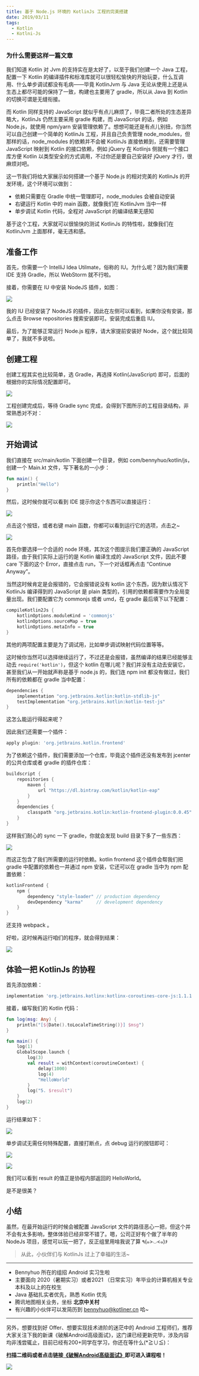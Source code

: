 ```yaml
---
title: 基于 Node.js 环境的 KotlinJs 工程的完美搭建
date: 2019/03/11
tags:
  - Kotlin
  - Kotlni-Js
---
```



### 为什么需要这样一篇文章

我们知道 Kotlin 对 Jvm 的支持实在是太好了，以至于我们创建一个 Java 工程，配置一下 Kotlin 的编译插件和标准库就可以很轻松愉快的开始玩耍，什么互调用、什么单步调试都没有毛病——毕竟 KotlinJvm 与 Java 无论从使用上还是从生态上都尽可能的保持了一致，构建也主要用了 gradle，所以从 Java 到 Kotlin 的切换可谓是无缝衔接。

而 Kotlin 同样支持的 JavaScript 就似乎有点儿麻烦了，毕竟二者所处的生态差异略大，KotlinJs 仍然主要采用 gradle 构建，而 JavaScript 的话，例如 Node.js，就使用 npm/yarn 安装管理依赖了。想想可能还是有点儿别扭，你当然可以自己创建一个简单的 KotlinJs 工程，并且自己负责管理 node_modules，但那样的话，node_modules 的依赖并不会被 KotlinJs 直接依赖到，还需要管理 JavaScript 映射到 Kotlin 的接口依赖，例如 jQuery 在 Kotlinjs 侧就有一个接口库方便 Kotlin 以类型安全的方式调用，不过你还是要自己安装好 jQuery 才行，很麻烦对吧。

这一节我们将给大家展示如何搭建一个基于 Node.js 的相对完美的 KotlinJs 的开发环境，这个环境可以做到：

* 依赖只需要在 Gradle 中统一管理即可，node_modules 会被自动安装
* 右键运行 Kotlin 中的 main 函数，就像我们在 KotlinJvm 当中一样
* 单步调试 Kotlin 代码，全程对 JavaScript 的编译结果无感知

基于这个工程，大家就可以很愉快的测试 KotlinJs 的特性啦，就像我们在 KotlinJvm 上面那样，毫无违和感。

<!-- more -->

## 准备工作

首先，你需要一个 IntelliJ Idea Utilmate，俗称的 IU。为什么呢？因为我们需要 IDE 支持 Gradle，所以 WebStorm 就不行啦。

接着，你需要在 IU 中安装 NodeJS 插件，如图：

![](https://kotlinblog-1251218094.costj.myqcloud.com/9ab6e571-684b-4108-9600-a9e3981e7aca/media/15519977140851.jpg)

我的 IU 已经安装了 NodeJS 的插件，因此在左侧可以看到，如果你没有安装，那么点击 Browse repositories 搜索安装即可。安装完成后重启 IU。

最后，为了能够正常运行 Node.js 程序，请大家提前安装好 Node，这个就比较简单了，我就不多说啦。

## 创建工程

创建工程其实也比较简单，选 Gradle，再选择 Kotlin(JavaScript) 即可，后面的根据你的实际情况配置即可。

![](https://kotlinblog-1251218094.costj.myqcloud.com/9ab6e571-684b-4108-9600-a9e3981e7aca/media/15519983002372.jpg)

工程创建完成后，等待 Gradle sync 完成，会得到下图所示的工程目录结构，非常熟悉对不对：

![](https://kotlinblog-1251218094.costj.myqcloud.com/9ab6e571-684b-4108-9600-a9e3981e7aca/media/15520002020882.jpg)

## 开始调试

我们直接在 src/main/kotlin 下面创建一个目录，例如 com/bennyhuo/kotlin/js，创建一个 Main.kt 文件，写下著名的一小步：

```kotlin
fun main() {
    println("Hello")
}
```
然后，这时候你就可以看到 IDE 提示你这个东西可以直接运行：

![](https://kotlinblog-1251218094.costj.myqcloud.com/9ab6e571-684b-4108-9600-a9e3981e7aca/media/15520003818003.jpg)

点击这个按钮，或者右键 main 函数，你都可以看到运行它的选项，点击之~

![](https://kotlinblog-1251218094.costj.myqcloud.com/9ab6e571-684b-4108-9600-a9e3981e7aca/media/15520004304111.jpg)

首先你要选择一个合适的 node 环境，其次这个图提示我们要正确的 JavaScript 路径，由于我们实际上运行的是 Kotlin 编译生成的 JavaScript 文件，因此不要 care 下面的这个 Error，直接点击 run，下一个对话框再点击 “Continue Anyway”。

当然这时候肯定是会报错的，它会报错说没有 kotlin 这个东西，因为默认情况下 KotlinJs  编译得到的 JavaScript 是 plain 类型的，引用的依赖都需要作为全局变量出现。我们要配置它为 commonjs 或者 umd，在 gradle 最后填下以下配置：

```groovy
compileKotlin2Js {
    kotlinOptions.moduleKind = 'commonjs'
    kotlinOptions.sourceMap = true
    kotlinOptions.metaInfo = true
}
```

其他的两项配置主要是为了调试用，比如单步调试映射代码位置等等。

这时候你当然可以选择继续运行了，不过还是会报错，虽然编译的结果已经能够主动去 `require('kotlin')`，但这个 kotlin 在哪儿呢？我们并没有主动去安装它，甚至我们从一开始就声称是基于 node.js 的，我们连 npm init 都没有做过，我们所有的依赖都在 gradle 当中配置：

```groovy
dependencies {
    implementation "org.jetbrains.kotlin:kotlin-stdlib-js"
    testImplementation "org.jetbrains.kotlin:kotlin-test-js"
}
```

这怎么能运行得起来呢？

因此我们还需要一个插件：

```groovy
apply plugin: 'org.jetbrains.kotlin.frontend'
```

为了依赖这个插件，我们需要添加一个仓库，毕竟这个插件还没有发布到 jcenter 的公共仓库或者 gradle 的插件仓库：

```groovy
buildscript {
    repositories {
        maven {
            url "https://dl.bintray.com/kotlin/kotlin-eap"
        }
    }
    dependencies {
        classpath "org.jetbrains.kotlin:kotlin-frontend-plugin:0.0.45"
    }
}
```

这样我们耐心的 sync 一下 gradle，你就会发现 build 目录下多了一些东西：

![](https://kotlinblog-1251218094.costj.myqcloud.com/9ab6e571-684b-4108-9600-a9e3981e7aca/media/15520010125911.jpg)

而这正包含了我们所需要的运行时依赖。kotlin frontend 这个插件会帮我们把 gradle 中配置的依赖也一并通过 npm 安装，它还可以在 gradle 当中为 npm 配置依赖：

```groovy
kotlinFrontend {
    npm {
        dependency "style-loader" // production dependency
        devDependency "karma"     // development dependency
    }
}
```

还支持 webpack 。

好啦，这时候再运行咱们的程序，就会得到结果：

![](https://kotlinblog-1251218094.costj.myqcloud.com/9ab6e571-684b-4108-9600-a9e3981e7aca/media/15520011485464.jpg)

## 体验一把 KotlinJs 的协程

首先添加依赖：

```gradle
implementation 'org.jetbrains.kotlinx:kotlinx-coroutines-core-js:1.1.1'
```

接着，编写我们的 Kotlin 代码：

```kotlin
fun log(msg: Any) {
    println("[${Date().toLocaleTimeString()}] $msg")
}

fun main() {
    log(1)
    GlobalScope.launch {
        log(3)
        val result = withContext(coroutineContext) {
            delay(1000)
            log(4)
            "HelloWorld"
        }
        log("5. $result")
    }
    log(2)
}
```

运行结果如下：

![](https://kotlinblog-1251218094.costj.myqcloud.com/9ab6e571-684b-4108-9600-a9e3981e7aca/media/15520012610528.jpg)

单步调试无需任何特殊配置，直接打断点，点 debug 运行的按钮即可：

![](https://kotlinblog-1251218094.costj.myqcloud.com/9ab6e571-684b-4108-9600-a9e3981e7aca/media/15520013471387.jpg)

![](https://kotlinblog-1251218094.costj.myqcloud.com/9ab6e571-684b-4108-9600-a9e3981e7aca/media/15520013961599.jpg)

我们可以看到 result 的值正是协程内部返回的 HelloWorld。

是不是很美？

## 小结

虽然，在最开始运行的时候会被配置 JavaScript 文件的路径恶心一把，但这个并不会有太多影响，整体体验已经非常不错了。嗯，公司正好有个做了半年的 NodeJs 项目，感觉可以玩一把了，反正组里用啥我说了算 ٩(๑>◡<๑)۶

>从此，小伙伴们与 KotlinJs 过上了幸福的生活~

---

* Bennyhuo 所在的组招 Android 实习生啦
* 主要面向 2020（暑期实习）或者2021 （日常实习）年毕业的计算机相关专业本科及以上的在校生
* Java 基础扎实者优先，熟悉 Kotlin 优先
* 腾讯地图相关业务，坐标 **北京中关村**
* 有兴趣的小伙伴可以发简历到 bennyhuo@kotliner.cn 哈~

--- 

另外，想要找到好 Offer、想要实现技术进阶的迷茫中的 Android 工程师们，推荐大家关注下我的新课《破解Android高级面试》，这门课已经更新完毕，涉及内容均非浅尝辄止，目前已经有200+同学在学习，你还在等什么(*≧∪≦)：

**扫描二维码或者点击链接[《破解Android高级面试》](https://s.imooc.com/SBS30PR)即可进入课程啦！**

![](https://kotlinblog-1251218094.costj.myqcloud.com/9ab6e571-684b-4108-9600-a9e3981e7aca/media/15520936284634.jpg)







